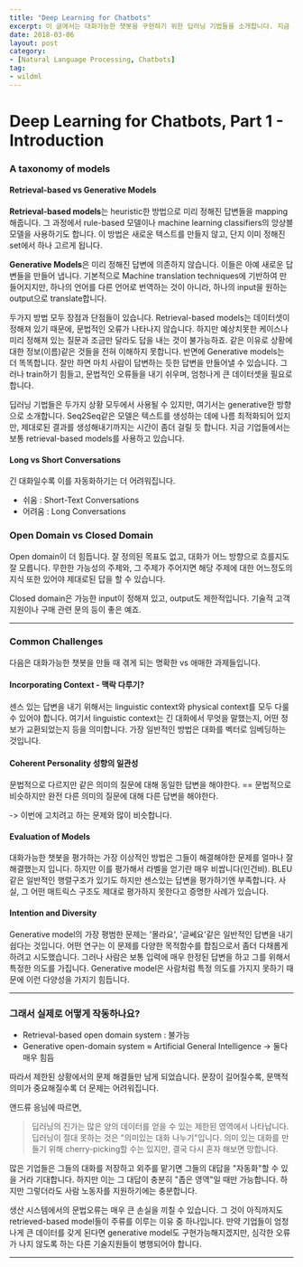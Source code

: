 ```yaml
---
title: "Deep Learning for Chatbots"
excerpt: 이 글에서는 대화가능한 챗봇을 구현하기 위한 딥러닝 기법들을 소개합니다. 지금 어느 상태까지 발전되어 있고, 무엇이 가능하고 어느 것이 한동안은 불가능할지 살펴보는 것부터 시작합니다. WildML의 글을 참고하여 정리하였습니다.
date: 2018-03-06
layout: post
category:
- [Natural Language Processing, Chatbots]
tag:
- wildml
---
```


# Deep Learning for Chatbots, Part 1 - Introduction

### A taxonomy of models

#### Retrieval-based vs Generative Models
**Retrieval-based models**는 heuristic한 방법으로 미리 정해진 답변들을 mapping해줍니다. 그 과정에서 rule-based 모델이나 machine learning classifiers의 앙상블 모델을 사용하기도 합니다. 이 방법은 새로운 텍스트를 만들지 않고, 단지 이미 정해진 set에서 하나 고르게 됩니다.

**Generative Models**은 미리 정해진 답변에 의존하지 않습니다. 이들은 아예 새로운 답변들을 만들어 냅니다. 기본적으로 Machine translation techniques에 기반하여 만들어지지만, 하나의 언어를 다른 언어로 번역하는 것이 아니라, 하나의 input을 원하는 output으로 translate합니다.

두가지 방법 모두 장점과 단점들이 있습니다. Retrieval-based models는 데이터셋이 정해져 있기 때문에, 문법적인 오류가 나타나지 않습니다. 하지만 예상치못한 케이스나 미리 정해져 있는 질문과 조금만 달라도 답을 내는 것이 불가능하죠. 같은 이유로 상황에 대한 정보(이름)같은 것들을 전혀 이해하지 못합니다. 반면에 Generative models는 더 똑똑합니다. 잘만 하면 마치 사람이 답변하는 듯한 답변을 만들어낼 수 있습니다. 그러나 train하기 힘들고, 문법적인 오류들을 내기 쉬우며, 엄청나게 큰 데이터셋을 필요로 합니다.

딥러닝 기법들은 두가지 상황 모두에서 사용될 수 있지만, 여기서는 generative한 방향으로 소개합니다. Seq2Seq같은 모델은 텍스트를 생성하는 데에 나름 최적화되어 있지만, 제대로된 결과를 생성해내기까지는 시간이 좀더 걸릴 듯 합니다. 지금 기업들에서는 보통 retrieval-based models를 사용하고 있습니다.

#### Long vs Short Conversations
긴 대화일수록 이를 자동화하기는 더 어려워집니다.
- 쉬움 : Short-Text Conversations
- 어려움 : Long Conversations

### Open Domain vs Closed Domain
Open domain이 더 힘듭니다. 잘 정의된 목표도 없고, 대화가 어느 방향으로 흐를지도 잘 모릅니다. 무한한 가능성의 주제와, 그 주제가 주어지면 해당 주제에 대한 어느정도의 지식 또한 있어야 제대로된 답을 할 수 있습니다.

Closed domain은 가능한 input이 정해져 있고, output도 제한적입니다. 기술적 고객 지원이나 구매 관련 문의 등이 좋은 예죠.

---
### Common Challenges
다음은 대화가능한 챗봇을 만들 때 겪게 되는 명확한 vs 애매한 과제들입니다.

#### Incorporating Context - 맥락 다루기?
센스 있는 답변을 내기 위해서는 linguistic context와 physical context를 모두 다룰 수 있어야 합니다. 여기서 linguistic context는 긴 대화에서 무엇을 말했는지, 어떤 정보가 교환되었는지 등을 의미합니다. 가장 일반적인 방법은 대화를 벡터로 임베딩하는 것입니다. 

#### Coherent Personality 성향의 일관성
문법적으로 다르지만 같은 의미의 질문에 대해 동일한 답변을 해야한다.
== 문법적으로 비슷하지만 완전 다른 의미의 질문에 대해 다른 답변을 해야한다.

-> 이번에 고치려고 하는 문제와 많이 비슷합니다.

#### Evaluation of Models
대화가능한 챗봇을 평가하는 가장 이상적인 방법은 그들이 해결해야한 문제를 얼마나 잘 해결했는지 입니다. 하지만 이를 평가해서 라벨을 얻기란 매우 비쌉니다(인건비). BLEU같은 일반적인 행렬구조가 있기도 하지만 센스있는 답변을 평가하기엔 부족합니다. 사실, 그 어떤 매트릭스 구조도 제대로 평가하지 못한다고 증명한 사례가 있습니다.

#### Intention and Diversity
Generative model의 가장 평범한 문제는 '몰라요', '글쎄요'같은 일반적인 답변을 내기 쉽다는 것입니다. 어떤 연구는 이 문제를 다양한 목적함수를 합침으로서 좀더 다채롭게 하려고 시도했습니다. 그러나 사람은 보통 입력에 매우 한정된 답변을 하고 그를 위해서 특정한 의도를 가집니다. Generative model은 사람처럼 특정 의도를 가지지 못하기 때문에 이런 다양성을 가지기 힘듭니다.

---
### 그래서 실제로 어떻게 작동하나요?
- Retrieval-based open domain system : 불가능
- Generative open-domain system $\approx$ Artificial General Intelligence
-> 둘다 매우 힘듬

따라서 제한된 상황에서의 문제 해결들만 남게 되었습니다. 문장이 길어질수록, 문맥적 의미가 중요해질수록 더 문제는 어려워집니다.

앤드류 응님에 따르면,
> 딥러닝의 진가는 많은 양의 데이터를 얻을 수 있는 제한된 영역에서 나타납니다. 딥러닝이 절대 못하는 것은 "의미있는 대화 나누기"입니다. 의미 있는 대화를 만들기 위해 cherry-picking할 수는 있지만, 결국 다시 혼자 해보면 망합니다.

많은 기업들은 그들의 대화를 저장하고 외주를 맡기면 그들의 대답을 "자동화"할 수 있을 거라 기대합니다. 하지만 이는 그 대답이 충분히 "좁은 영역"일 때만 가능합니다. 하지만 그렇더라도 사람 노동자를 지원하기에는 충분합니다.

생산 시스템에서의 문법오류는 매우 큰 손실을 끼칠 수 있습니다. 그 것이 아직까지도 retrieved-based model들이 주류를 이루는 이유 중 하나입니다. 만약 기업들이 엄청나게 큰 데이터를 갖게 된다면 generative model도 구현가능해지겠지만, 심각한 오류가 나지 않도록 하는 다른 기술지원들이 병행되어야 합니다.

---

